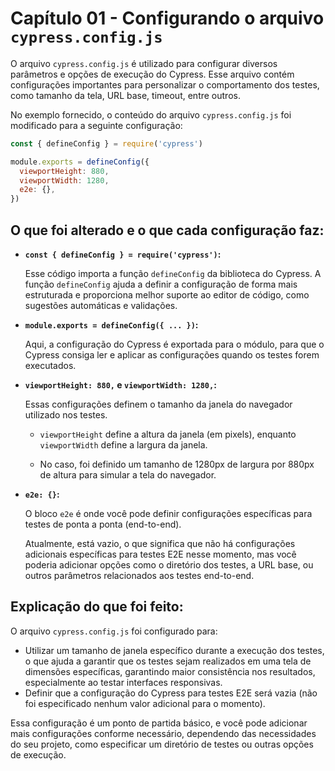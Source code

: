 # Capítulo 01 - Configurando o arquivo `cypress.config.js`

O arquivo `cypress.config.js` é utilizado para configurar diversos parâmetros e opções de execução do Cypress. Esse arquivo contém configurações importantes para personalizar o comportamento dos testes, como tamanho da tela, URL base, timeout, entre outros.

No exemplo fornecido, o conteúdo do arquivo `cypress.config.js` foi modificado para a seguinte configuração:

```javascript
const { defineConfig } = require('cypress')

module.exports = defineConfig({
  viewportHeight: 880,
  viewportWidth: 1280,
  e2e: {},
})
```
## O que foi alterado e o que cada configuração faz:

- **`const { defineConfig } = require('cypress')`:**

  Esse código importa a função `defineConfig` da biblioteca do Cypress. A função `defineConfig` ajuda a definir a configuração de forma mais estruturada e proporciona melhor suporte ao editor de código, como sugestões automáticas e validações.

- **`module.exports = defineConfig({ ... })`:**

  Aqui, a configuração do Cypress é exportada para o módulo, para que o Cypress consiga ler e aplicar as configurações quando os testes forem executados.

- **`viewportHeight: 880,` e `viewportWidth: 1280,`:**

  Essas configurações definem o tamanho da janela do navegador utilizado nos testes.

  - `viewportHeight` define a altura da janela (em pixels), enquanto `viewportWidth` define a largura da janela.

  - No caso, foi definido um tamanho de 1280px de largura por 880px de altura para simular a tela do navegador.

- **`e2e: {}`:**

  O bloco `e2e` é onde você pode definir configurações específicas para testes de ponta a ponta (end-to-end).

  Atualmente, está vazio, o que significa que não há configurações adicionais específicas para testes E2E nesse momento, mas você poderia adicionar opções como o diretório dos testes, a URL base, ou outros parâmetros relacionados aos testes end-to-end.

## Explicação do que foi feito:

O arquivo `cypress.config.js` foi configurado para:

- Utilizar um tamanho de janela específico durante a execução dos testes, o que ajuda a garantir que os testes sejam realizados em uma tela de dimensões específicas, garantindo maior consistência nos resultados, especialmente ao testar interfaces responsivas.
- Definir que a configuração do Cypress para testes E2E será vazia (não foi especificado nenhum valor adicional para o momento).

Essa configuração é um ponto de partida básico, e você pode adicionar mais configurações conforme necessário, dependendo das necessidades do seu projeto, como especificar um diretório de testes ou outras opções de execução.